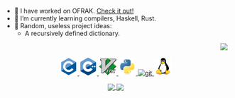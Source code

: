<!--
**marc/marc** is a ✨ _special_ ✨ repository because its `README.md` (this file) appears on your GitHub profile.

Here are some ideas to get you started:
-->
- 🔭 I have worked on OFRAK. [Check it out!](https://github.com/redballoonsecurity/ofrak)
- 🌱 I’m currently learning compilers, Haskell, Rust.
- 🤔 Random, useless project ideas:
  - A recursively defined dictionary.
<!--
- 👯 I’m looking to collaborate on ...
- 💬 Ask me about ...
- 📫 How to reach me: ...
- 😄 Pronouns: he/him
- ⚡ Fun fact: ...
-->

<p align="right"> 
 <a href="https://linkedin.com/in/marc-j-zalik" target="_blank"><img src="https://img.shields.io/badge/LinkedIn-0077B5?style=for-the-badge&logo=linkedin&logoColor=white"></a>
<p>
    
<p align="center">      
      
  <a href="http://www.open-std.org/jtc1/sc22/wg14/" target="_blank"> 
    <img src="https://raw.githubusercontent.com/devicons/devicon/master/icons/c/c-original.svg" alt="c" width="40" height="40"/>
  </a> 

  <a href="https://isocpp.org/" target="_blank"> 
    <img src="https://raw.githubusercontent.com/devicons/devicon/master/icons/cplusplus/cplusplus-original.svg" alt="cplusplus" width="40" height="40"/>
  </a> 

  <a href="https://www.vim.org/" target="_blank"> 
    <img src="https://raw.githubusercontent.com/devicons/devicon/master/icons/vim/vim-original.svg" alt="c" width="40" height="40"/>
  </a> 
  
  <a href="https://www.python.org" target="_blank"> 
    <img src="https://raw.githubusercontent.com/devicons/devicon/master/icons/python/python-original.svg" alt="python" width="40" height="40"/>
  </a> 

  <a href="https://git-scm.com/" target="_blank"> 
    <img src="https://www.vectorlogo.zone/logos/git-scm/git-scm-icon.svg" alt="git" width="40" height="40"/> 
  </a> 
   <a href="https://www.linux.org/" target="_blank"> 
    <img src="https://raw.githubusercontent.com/devicons/devicon/master/icons/linux/linux-original.svg" alt="linux" width="40" height="40"/> 
  </a>  
  
</p>

<p align="center">
      <a href="https://github.com/anuraghazra/github-readme-stats">
    <img height=150 align="center" src="https://github-readme-stats.vercel.app/api/top-langs/?username=marczalik&theme=onedark&layout=compact&hide_border=true" />
  <a href="https://github.com/anuraghazra/github-readme-stats">
    <img height=150 align="center" src="https://github-readme-stats.vercel.app/api?username=marczalik&count_private=true&theme=onedark&show_icons=true&hide=stars,issues&hide_border=true" />
  </a>
  </a>
 </p>
